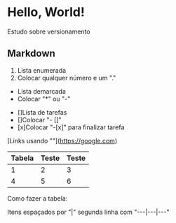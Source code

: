 # Hello, World!
 Estudo sobre versionamento

## Markdown
 1. Lista enumerada
 1. Colocar qualquer número e um "."

 * Lista demarcada
 * Colocar "*" ou "-"

 - []Lista de tarefas
 - []Colocar "- []"
 - [x]Colocar "-[x]" para finalizar tarefa

 [Links usando "[]()"](https://google.com)
 
 Tabela | Teste | Teste
 ---|---|---
 1 | 2 |3
 4 | 5 |6

Como fazer a tabela:

Itens espaçados por "|" segunda linha com "---|---|---"